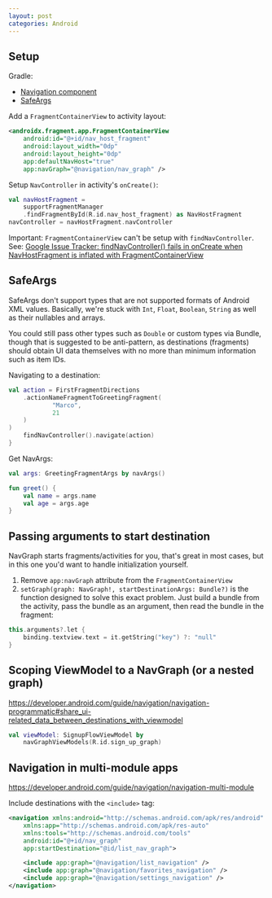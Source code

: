 ```yaml
---
layout: post
categories: Android
---
```


## Setup
Gradle:
- [Navigation component](https://developer.android.com/guide/navigation/navigation-getting-started#Set-up)
- [SafeArgs](https://developer.android.com/guide/navigation/navigation-pass-data#Safe-args)

Add a `FragmentContainerView` to activity layout:
``` xml
<androidx.fragment.app.FragmentContainerView
    android:id="@+id/nav_host_fragment"
    android:layout_width="0dp"
    android:layout_height="0dp"
    app:defaultNavHost="true"
    app:navGraph="@navigation/nav_graph" />
```

Setup `NavController` in activity's `onCreate()`:
``` kotlin
val navHostFragment =
    supportFragmentManager
    .findFragmentById(R.id.nav_host_fragment) as NavHostFragment
navController = navHostFragment.navController
```

Important: `FragmentContainerView` can't be setup with  `findNavController`. See: [Google Issue Tracker: findNavController() fails in onCreate when NavHostFragment is inflated with FragmentContainerView](https://issuetracker.google.com/issues/142847973)

## SafeArgs
SafeArgs don't support types that are not supported formats of Android XML values. Basically, we're stuck with `Int`, `Float`, `Boolean`, `String` as well as their nullables and arrays.

You could still pass other types such as `Double` or custom types via Bundle, though that is suggested to be anti-pattern, as destinations (fragments) should obtain UI data themselves with no more than minimum information such as item IDs.

Navigating to a destination:
``` kotlin
val action = FirstFragmentDirections
    .actionNameFragmentToGreetingFragment(
            "Marco",
            21
    )
)
    findNavController().navigate(action)
}
```

Get NavArgs:
``` kotlin
val args: GreetingFragmentArgs by navArgs()

fun greet() {
    val name = args.name
    val age = args.age
}
```

## Passing arguments to start destination
NavGraph starts fragments/activities for you, that's great in most cases, but in this one you'd want to handle initialization yourself.

1. Remove `app:navGraph` attribute from the `FragmentContainerView`
2. `setGraph(graph: NavGraph!, startDestinationArgs: Bundle?)` is the function designed to solve this exact problem. Just build a bundle from the activity, pass the bundle as an argument, then read the bundle in the fragment:
``` kotlin
this.arguments?.let {
    binding.textview.text = it.getString("key") ?: "null"
}
```

## Scoping ViewModel to a NavGraph (or a nested graph)
<https://developer.android.com/guide/navigation/navigation-programmatic#share_ui-related_data_between_destinations_with_viewmodel>

``` kotlin
val viewModel: SignupFlowViewModel by
    navGraphViewModels(R.id.sign_up_graph)
```

## Navigation in multi-module apps
<https://developer.android.com/guide/navigation/navigation-multi-module>

Include destinations with the `<include>` tag:
``` xml
<navigation xmlns:android="http://schemas.android.com/apk/res/android"
    xmlns:app="http://schemas.android.com/apk/res-auto"
    xmlns:tools="http://schemas.android.com/tools"
    android:id="@+id/nav_graph"
    app:startDestination="@id/list_nav_graph">

    <include app:graph="@navigation/list_navigation" />
    <include app:graph="@navigation/favorites_navigation" />
    <include app:graph="@navigation/settings_navigation" />
</navigation>
```